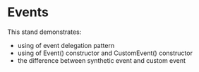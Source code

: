 # Events

This stand demonstrates:
   - using of event delegation pattern
   - using of Event() constructor and CustomEvent() constructor
   - the difference between synthetic event and custom event
